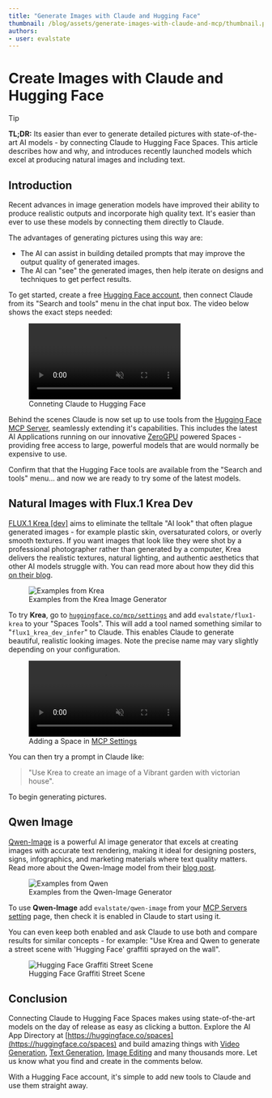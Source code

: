 ```yaml
---
title: "Generate Images with Claude and Hugging Face" 
thumbnail: /blog/assets/generate-images-with-claude-and-mcp/thumbnail.png
authors:
- user: evalstate
---
```


# Create Images with Claude and Hugging Face

> [!TIP]
> **TL;DR:** Its easier than ever to generate detailed pictures with state-of-the-art AI models - by connecting Claude to Hugging Face Spaces. This article describes how and why, and introduces recently launched models which excel at producing natural images and including text. 

## Introduction

Recent advances in image generation models have improved their ability to produce realistic outputs and incorporate high quality text. It's easier than ever to use these models by connecting them directly to Claude. 

The advantages of generating pictures using this way are:
 - The AI can assist in building detailed prompts that may improve the output quality of generated images. 
 - The AI can "see" the generated images, then help iterate on designs and techniques to get perfect results.

To get started, create a free [Hugging Face account](https://huggingface.co/join), then connect Claude from its "Search and tools" menu in the chat input box. The video below shows the exact steps needed:

<figure class="image flex flex-col items-center text-center m-0 w-full">
    <video
       alt="claude-auth-flow.mp4"
       autoplay loop autobuffer muted playsinline
     >
     <source src="https://huggingface.co/datasets/huggingface/documentation-images/resolve/main/claude-images-mcp/claude-auth-flow.mp4" type="video/mp4">
   </video>
  <figcaption>Conneting Claude to Hugging Face</figcaption>   
 </figure>

Behind the scenes Claude is now set up to use tools from the [Hugging Face MCP Server](https://huggingface.co/mcp?login), seamlessly extending it's capabilities. This includes the latest AI Applications running on our innovative [ZeroGPU](https://huggingface.co/docs/hub/spaces-zerogpu) powered Spaces - providing free access to large, powerful models that are would normally be expensive to use.

Confirm that that the Hugging Face tools are available from the "Search and tools" menu... and now we are ready to try some of the latest models.

## Natural Images with Flux.1 Krea Dev

[FLUX.1 Krea [dev]](https://huggingface.co/black-forest-labs/FLUX.1-Krea-dev) aims to eliminate the telltale "AI look" that often plague generated images - for example plastic skin, oversaturated colors, or overly smooth textures. If you want images that look like they were shot by a professional photographer rather than generated by a computer, Krea delivers the realistic textures, natural lighting, and authentic aesthetics that other AI models struggle with. You can read more about how they did this [on their blog](https://www.krea.ai/blog/flux-krea-open-source-release).

<figure class="image text-center">
  <img src="https://huggingface.co/datasets/huggingface/documentation-images/resolve/main/claude-images-mcp/bfl_krea_image_wide.avif" alt="Examples from Krea">
  <figcaption>Examples from the Krea Image Generator</figcaption>
</figure>

To try **Krea**, go to [`huggingface.co/mcp/settings`](https://huggingface.co/settings/mcp) and add `evalstate/flux1-krea` to your "Spaces Tools". This will add a tool named  something similar to "`flux1_krea_dev_infer`" to Claude. This enables Claude to generate beautiful, realistic looking images. Note the precise name may vary slightly depending on your configuration.

<figure class="image flex flex-col items-center text-center m-0 w-full">
    <video
       alt="adding-mcp-space.mp4"
       autoplay loop autobuffer muted playsinline
     >
     <source src="https://huggingface.co/datasets/huggingface/documentation-images/resolve/main/claude-images-mcp/adding-mcp-space.mp4" type="video/mp4">
   </video>
  <figcaption>Adding a Space in <a href='https://huggingface.co/settings/mcp'>MCP Settings</a></figcaption>   
 </figure>


You can then try a prompt in Claude like: 

> "Use Krea to create an image of a Vibrant garden with victorian house".

To begin generating pictures.

## Qwen Image

[Qwen-Image](https://huggingface.co/Qwen/Qwen-Image) is a powerful AI image generator that excels at creating images with accurate text rendering, making it ideal for designing posters, signs, infographics, and marketing materials where text quality matters. Read more about the Qwen-Image model from their [blog post](https://qwenlm.github.io/blog/qwen-image/).

<figure class="image text-center">
  <img src="https://huggingface.co/datasets/huggingface/documentation-images/resolve/main/claude-images-mcp/qwen_sample.jpg" alt="Examples from Qwen">
  <figcaption>Examples from the Qwen-Image Generator</figcaption>
</figure>


To use **Qwen-Image** add `evalstate/qwen-image` from your [MCP Servers setting](https://huggingface.co/settings/mcp) page, then check it is enabled in Claude to start using it.

You can even keep both enabled and ask Claude to use both and compare results for similar concepts - for example: "Use Krea and Qwen to generate a street scene with 'Hugging Face' graffiti sprayed on the wall".


<figure class="image text-center">
  <img src="https://huggingface.co/datasets/huggingface/documentation-images/resolve/main/claude-images-mcp/krea_hf_example.webp" alt="Hugging Face Graffiti Street Scene">
  <figcaption>Hugging Face Graffiti Street Scene</figcaption>
</figure>



## Conclusion

Connecting Claude to Hugging Face Spaces makes using state-of-the-art models on the day of release as easy as clicking a button. Explore the AI App Directory at [https://huggingface.co/spaces](https://huggingface.co/spaces) and build amazing things with [Video Generation](https://huggingface.co/spaces/evalstate/ltx-video-distilled), [Text Generation](https://huggingface.co/spaces/amd/gpt-oss-120b-chatbot), [Image Editing](https://huggingface.co/spaces/evalstate/FLUX.1-Kontext-Dev) and many thousands more. Let us know what you find and create in the comments below.

With a Hugging Face account, it's simple to add new tools to Claude and use them straight away.  
